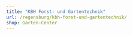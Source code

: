 ```yaml
---
title: "KBH Forst- und Gartentechnik"
url: /regensburg/kbh-forst-und-gartentechnik/
shop: Garten-Center
---
```

